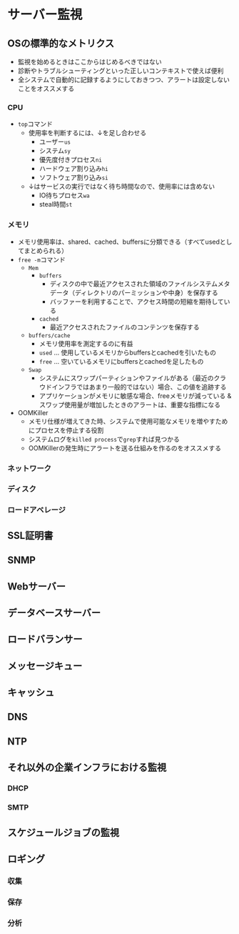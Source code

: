 # サーバー監視

## OSの標準的なメトリクス

- 監視を始めるときはここからはじめるべきではない
- 診断やトラブルシューティングといった正しいコンテキストで使えば便利
- 全システムで自動的に記録するようにしておきつつ、アラートは設定しないことをオススメする

### CPU

- `top`コマンド
  - 使用率を判断するには、↓を足し合わせる
    - ユーザー`us`
    - システム`sy`
    - 優先度付きプロセス`ni`
    - ハードウェア割り込み`hi`
    - ソフトウェア割り込み`si`
  - ↓はサービスの実行ではなく待ち時間なので、使用率には含めない
    - IO待ちプロセス`wa`
    - steal時間`st`

### メモリ

- メモリ使用率は、shared、cached、buffersに分類できる（すべてusedとしてまとめられる）
- `free -m`コマンド
  - `Mem`
    - `buffers`
      - ディスクの中で最近アクセスされた領域のファイルシステムメタデータ（ディレクトリのパーミッションや中身）を保存する
      - バッファーを利用することで、アクセス時間の短縮を期待している
    - `cached`
      - 最近アクセスされたファイルのコンテンツを保存する
  - `buffers/cache`
    - メモリ使用率を測定するのに有益
    - `used` … 使用しているメモリからbuffersとcachedを引いたもの
    - `free` … 空いているメモリにbuffersとcachedを足したもの
  - `Swap`
    - システムにスワップパーティションやファイルがある（最近のクラウドインフラではあまり一般的ではない）場合、この値を追跡する
    - アプリケーションがメモリに敏感な場合、freeメモリが減っている & スワップ使用量が増加したときのアラートは、重要な指標になる
- OOMKiller
  - メモリ仕様が増えてきた時、システムで使用可能なメモリを増やすためにプロセスを停止する役割
  - システムログを`killed process`で`grep`すれば見つかる
  - OOMKillerの発生時にアラートを送る仕組みを作るのをオススメする

### ネットワーク

### ディスク

### ロードアベレージ

## SSL証明書

## SNMP

## Webサーバー

## データベースサーバー

## ロードバランサー

## メッセージキュー

## キャッシュ

## DNS

## NTP

## それ以外の企業インフラにおける監視

### DHCP

### SMTP

## スケジュールジョブの監視

## ロギング

### 収集

### 保存

### 分析
